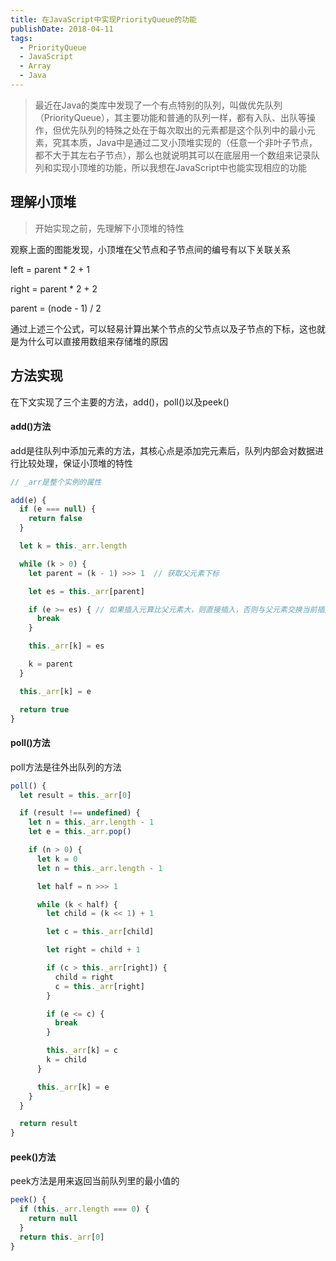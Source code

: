 ```yaml
---
title: 在JavaScript中实现PriorityQueue的功能
publishDate: 2018-04-11
tags:
  - PriorityQueue
  - JavaScript
  - Array
  - Java
---
```


> 最近在Java的类库中发现了一个有点特别的队列，叫做优先队列（PriorityQueue），其主要功能和普通的队列一样，都有入队、出队等操作，但优先队列的特殊之处在于每次取出的元素都是这个队列中的最小元素，究其本质，Java中是通过二叉小顶堆实现的（任意一个非叶子节点，都不大于其左右子节点），那么也就说明其可以在底层用一个数组来记录队列和实现小顶堆的功能，所以我想在JavaScript中也能实现相应的功能

## 理解小顶堆
> 开始实现之前，先理解下小顶堆的特性


观察上面的图能发现，小顶堆在父节点和子节点间的编号有以下关联关系

left = parent * 2 + 1

right = parent * 2 + 2

parent = (node - 1) / 2

通过上述三个公式，可以轻易计算出某个节点的父节点以及子节点的下标，这也就是为什么可以直接用数组来存储堆的原因

## 方法实现
在下文实现了三个主要的方法，add()，poll()以及peek()

#### add()方法
add是往队列中添加元素的方法，其核心点是添加完元素后，队列内部会对数据进行比较处理，保证小顶堆的特性
```js
// _arr是整个实例的属性

add(e) {
  if (e === null) {
    return false
  }

  let k = this._arr.length

  while (k > 0) {
    let parent = (k - 1) >>> 1  // 获取父元素下标

    let es = this._arr[parent]

    if (e >= es) { // 如果插入元算比父元素大，则直接插入，否则与父元素交换当前插入位置的元素
      break
    }

    this._arr[k] = es

    k = parent
  }

  this._arr[k] = e

  return true
}
```

#### poll()方法
poll方法是往外出队列的方法
```js
poll() {
  let result = this._arr[0]

  if (result !== undefined) {
    let n = this._arr.length - 1
    let e = this._arr.pop()

    if (n > 0) {
      let k = 0
      let n = this._arr.length - 1

      let half = n >>> 1

      while (k < half) {
        let child = (k << 1) + 1

        let c = this._arr[child]

        let right = child + 1

        if (c > this._arr[right]) {
          child = right
          c = this._arr[right]
        }

        if (e <= c) {
          break
        }

        this._arr[k] = c
        k = child
      }

      this._arr[k] = e
    }
  }

  return result
}
```

#### peek()方法
peek方法是用来返回当前队列里的最小值的
```js
peek() {
  if (this._arr.length === 0) {
    return null
  }
  return this._arr[0]
}
```

